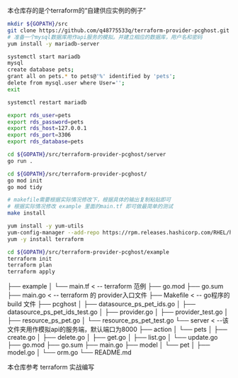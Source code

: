 本仓库存的是个terraform的“自建供应实例的例子”

```bash
mkdir ${GOPATH}/src
git clone https://github.com/q48775533q/terraform-provider-pcghost.git
# 准备一个mysql数据库用作api服务的模拟。并建立相应的数据库，用户名和密码
yum install -y mariadb-server

systemctl start mariadb 
mysql
create database pets;
grant all on pets.* to pets@'%' identified by 'pets';
delete from mysql.user where User='';
exit

systemctl restart mariadb

export rds_user=pets
export rds_password=pets
export rds_host=127.0.0.1
export rds_port=3306
export rds_database=pets

cd ${GOPATH}/src/terraform-provider-pcghost/server
go run .

cd ${GOPATH}/src/terraform-provider-pcghost/
go mod init
go mod tidy

# makefile需要根据实际情况修改下，根据具体的输出复制粘贴即可
# 根据实际情况修改 example 里面的main.tf 即可做最简单的测试
make install 

yum install -y yum-utils
yum-config-manager --add-repo https://rpm.releases.hashicorp.com/RHEL/hashicorp.repo
yum -y install terraform

cd ${GOPATH}/src/terraform-provider-pcghost/example 
terraform init
terraform plan
terraform apply
```







├── example
│   └── main.tf             < -- terraform 范例
├── go.mod
├── go.sum
├── main.go                    < -- terraform 的 provider入口文件
├── Makefile                   < -- go程序的 build 文件
├── pcghost
│   ├── datasource_ps_pet_ids.go
│   ├── datasource_ps_pet_ids_test.go
│   ├── provider.go
│   ├── provider_test.go
│   ├── resource_ps_pet.go
│   └── resource_ps_pet_test.go
└── server                   < --该文件夹用作模拟api的服务端，默认端口为8000
    ├── action
    │   └── pets
    │       ├── create.go
    │       ├── delete.go
    │       ├── get.go
    │       ├── list.go
    │       └── update.go
    ├── go.mod
    ├── go.sum
    ├── main.go
    ├── model
    │   └── pet
    │       ├── model.go
    │       └── orm.go
    └── README.md



本仓库参考 terraform 实战编写
